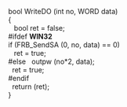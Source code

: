 bool    WriteDO (int no, WORD data)    
{   
&nbsp;&nbsp; bool ret = false;  
#ifdef __WIN32__  
	if (FRB_SendSA (0, no, data) == 0)  
&nbsp;&nbsp; ret = true;  
#else 
&nbsp;	outpw (no*2, data);           
&nbsp;	ret = true;  
#endif  
&nbsp;   return (ret);  
}  
